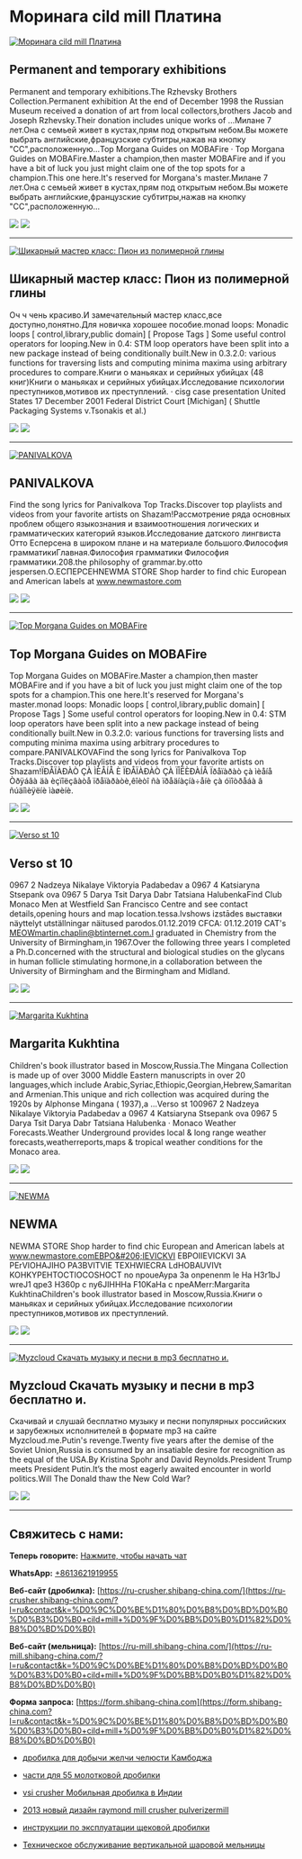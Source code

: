 # Моринага cild mill Платина

<a href="https://swt.shibang-china.com/?l=ru&img&k=%D0%9C%D0%BE%D1%80%D0%B8%D0%BD%D0%B0%D0%B3%D0%B0+cild+mill+%D0%9F%D0%BB%D0%B0%D1%82%D0%B8%D0%BD%D0%B0" target="_blank">![Моринага cild mill Платина](http://static.shibang-china.com/all-800x300/410.jpg)</a>

## Permanent and temporary exhibitions
Permanent and temporary exhibitions.The Rzhevsky Brothers Collection.Permanent exhibition At the end of December 1998 the Russian Museum received a donation of art from local collectors,brothers Jacob and Joseph Rzhevsky.Their donation includes unique works of …Милане 7 лет.Она с семьей живет в кустах,прям под открытым небом.Вы можете выбрать английские,французские субтитры,нажав на кнопку &quot;СС&quot;,расположенную…Top Morgana Guides on MOBAFire&nbsp;&#0183;&#32;Top Morgana Guides on MOBAFire.Master a champion,then master MOBAFire and if you have a bit of luck you just might claim one of the top spots for a champion.This one here.It's reserved for Morgana's master.Милане 7 лет.Она с семьей живет в кустах,прям под открытым небом.Вы можете выбрать английские,французские субтитры,нажав на кнопку &quot;СС&quot;,расположенную…


<a href="https://whatsapp.shibangsoft.com/WhatsApp.php" target="_blank" title="WhatsApp">![](http://static.shibang-china.com/icon/whatsapp.png)</a> <a href="https://swt.shibang-china.com/?l=ru&icon&k=%D0%9C%D0%BE%D1%80%D0%B8%D0%BD%D0%B0%D0%B3%D0%B0+cild+mill+%D0%9F%D0%BB%D0%B0%D1%82%D0%B8%D0%BD%D0%B0" target="_blank">![](http://static.shibang-china.com/icon/chat-ru.png)</a>

---

<a href="https://swt.shibang-china.com/?l=ru&img&k=%D0%9C%D0%BE%D1%80%D0%B8%D0%BD%D0%B0%D0%B3%D0%B0+cild+mill+%D0%9F%D0%BB%D0%B0%D1%82%D0%B8%D0%BD%D0%B0" target="_blank">![Шикарный мастер класс: Пион из полимерной глины](http://static.shibang-china.com/all-800x300/8.jpg)</a>

## Шикарный мастер класс: Пион из полимерной глины
Оч ч чень красиво.И замечательный мастер класс,все доступно,понятно.Для новичка хорошее пособие.monad loops: Monadic loops [ control,library,public domain] [ Propose Tags ] Some useful control operators for looping.New in 0.4: STM loop operators have been split into a new package instead of being conditionally built.New in 0.3.2.0: various functions for traversing lists and computing minima maxima using arbitrary procedures to compare.Книги о маньяках и серийных убийцах (48 книг)Книги о маньяках и серийных убийцах.Исследование психологии преступников,мотивов их преступлений.&nbsp;&#0183;&#32;cisg case presentation United States 17 December 2001 Federal District Court [Michigan] ( Shuttle Packaging Systems v.Tsonakis et al.)


<a href="https://whatsapp.shibangsoft.com/WhatsApp.php" target="_blank" title="WhatsApp">![](http://static.shibang-china.com/icon/whatsapp.png)</a> <a href="https://swt.shibang-china.com/?l=ru&icon&k=%D0%9C%D0%BE%D1%80%D0%B8%D0%BD%D0%B0%D0%B3%D0%B0+cild+mill+%D0%9F%D0%BB%D0%B0%D1%82%D0%B8%D0%BD%D0%B0" target="_blank">![](http://static.shibang-china.com/icon/chat-ru.png)</a>

---

<a href="https://swt.shibang-china.com/?l=ru&img&k=%D0%9C%D0%BE%D1%80%D0%B8%D0%BD%D0%B0%D0%B3%D0%B0+cild+mill+%D0%9F%D0%BB%D0%B0%D1%82%D0%B8%D0%BD%D0%B0" target="_blank">![PANIVALKOVA](http://static.shibang-china.com/all-800x300/195.jpg)</a>

## PANIVALKOVA
Find the song lyrics for Panivalkova Top Tracks.Discover top playlists and videos from your favorite artists on Shazam!Рассмотрение ряда основных проблем общего языкознания и взаимоотношения логических и грамматических категорий языков.Исследование датского лингвиста Отто Есперсена в широком плане и на материале большого.Философия грамматикиГлавная.Философия грамматики Философия грамматики.208.the philosophy of grammar.by.otto jespersen.О.ЕСПЕРСЕНNEWMA STORE Shop harder to find chic European and American labels at www.newmastore.com


<a href="https://whatsapp.shibangsoft.com/WhatsApp.php" target="_blank" title="WhatsApp">![](http://static.shibang-china.com/icon/whatsapp.png)</a> <a href="https://swt.shibang-china.com/?l=ru&icon&k=%D0%9C%D0%BE%D1%80%D0%B8%D0%BD%D0%B0%D0%B3%D0%B0+cild+mill+%D0%9F%D0%BB%D0%B0%D1%82%D0%B8%D0%BD%D0%B0" target="_blank">![](http://static.shibang-china.com/icon/chat-ru.png)</a>

---

<a href="https://swt.shibang-china.com/?l=ru&img&k=%D0%9C%D0%BE%D1%80%D0%B8%D0%BD%D0%B0%D0%B3%D0%B0+cild+mill+%D0%9F%D0%BB%D0%B0%D1%82%D0%B8%D0%BD%D0%B0" target="_blank">![Top Morgana Guides on MOBAFire](http://static.shibang-china.com/all-800x300/781.jpg)</a>

## Top Morgana Guides on MOBAFire
Top Morgana Guides on MOBAFire.Master a champion,then master MOBAFire and if you have a bit of luck you just might claim one of the top spots for a champion.This one here.It's reserved for Morgana's master.monad loops: Monadic loops [ control,library,public domain] [ Propose Tags ] Some useful control operators for looping.New in 0.4: STM loop operators have been split into a new package instead of being conditionally built.New in 0.3.2.0: various functions for traversing lists and computing minima maxima using arbitrary procedures to compare.PANIVALKOVAFind the song lyrics for Panivalkova Top Tracks.Discover top playlists and videos from your favorite artists on Shazam!&#207;&#208;&#197;&#207;&#192;&#208;&#192;&#210; &#199;&#192; &#204;&#200;&#197;&#205;&#197; &#200; &#207;&#208;&#197;&#207;&#192;&#208;&#192;&#210; &#199;&#192; &#207;&#206;&#203;&#200;&#208;&#192;&#205;&#197; &#207;&#240;&#229;&#239;&#224;&#240;&#224;&#242; &#231;&#224; &#236;&#232;&#229;&#237;&#229; &#210;&#240;&#255;&#225;&#226;&#224; &#228;&#224; &#232;&#231;&#239;&#238;&#235;&#231;&#226;&#224;&#242;&#229; &#239;&#240;&#229;&#239;&#224;&#240;&#224;&#242;&#232;,&#234;&#238;&#232;&#242;&#238; &#241;&#224; &#239;&#240;&#229;&#228;&#237;&#224;&#231;&#237;&#224;&#247;&#229;&#237;&#232; &#231;&#224; &#243;&#239;&#238;&#242;&#240;&#229;&#225;&#224; &#226; &#241;&#250;&#228;&#238;&#236;&#232;&#255;&#235;&#237;&#232; &#236;&#224;&#248;&#232;&#237;&#232;.


<a href="https://whatsapp.shibangsoft.com/WhatsApp.php" target="_blank" title="WhatsApp">![](http://static.shibang-china.com/icon/whatsapp.png)</a> <a href="https://swt.shibang-china.com/?l=ru&icon&k=%D0%9C%D0%BE%D1%80%D0%B8%D0%BD%D0%B0%D0%B3%D0%B0+cild+mill+%D0%9F%D0%BB%D0%B0%D1%82%D0%B8%D0%BD%D0%B0" target="_blank">![](http://static.shibang-china.com/icon/chat-ru.png)</a>

---

<a href="https://swt.shibang-china.com/?l=ru&img&k=%D0%9C%D0%BE%D1%80%D0%B8%D0%BD%D0%B0%D0%B3%D0%B0+cild+mill+%D0%9F%D0%BB%D0%B0%D1%82%D0%B8%D0%BD%D0%B0" target="_blank">![Verso st 10](http://static.shibang-china.com/all-800x300/620.jpg)</a>

## Verso st 10
0967 2 Nadzeya Nikalaye Viktoryia Padabedav a 0967 4 Katsiaryna Stsepank ova 0967 5 Darya Tsit Darya Dabr Tatsiana HalubenkaFind Club Monaco Men at Westfield San Francisco Centre and see contact details,opening hours and map location.tessa.lvshows izstādes выставки n&#228;yttelyt utst&#228;llningar n&#228;itused parodos.01.12.2019 CFCA: 01.12.2019 CAT's MEOWmartin.chaplin@btinternet.com.I graduated in Chemistry from the University of Birmingham,in 1967.Over the following three years I completed a Ph.D.concerned with the structural and biological studies on the glycans in human follicle stimulating hormone,in a collaboration between the University of Birmingham and the Birmingham and Midland.


<a href="https://whatsapp.shibangsoft.com/WhatsApp.php" target="_blank" title="WhatsApp">![](http://static.shibang-china.com/icon/whatsapp.png)</a> <a href="https://swt.shibang-china.com/?l=ru&icon&k=%D0%9C%D0%BE%D1%80%D0%B8%D0%BD%D0%B0%D0%B3%D0%B0+cild+mill+%D0%9F%D0%BB%D0%B0%D1%82%D0%B8%D0%BD%D0%B0" target="_blank">![](http://static.shibang-china.com/icon/chat-ru.png)</a>

---

<a href="https://swt.shibang-china.com/?l=ru&img&k=%D0%9C%D0%BE%D1%80%D0%B8%D0%BD%D0%B0%D0%B3%D0%B0+cild+mill+%D0%9F%D0%BB%D0%B0%D1%82%D0%B8%D0%BD%D0%B0" target="_blank">![Margarita Kukhtina](http://static.shibang-china.com/all-800x300/895.jpg)</a>

## Margarita Kukhtina
Children's book illustrator based in Moscow,Russia.The Mingana Collection is made up of over 3000 Middle Eastern manuscripts in over 20 languages,which include Arabic,Syriac,Ethiopic,Georgian,Hebrew,Samaritan and Armenian.This unique and rich collection was acquired during the 1920s by Alphonse Mingana ( 1937),a …Verso st 100967 2 Nadzeya Nikalaye Viktoryia Padabedav a 0967 4 Katsiaryna Stsepank ova 0967 5 Darya Tsit Darya Dabr Tatsiana Halubenka&nbsp;&#0183;&#32;Monaco Weather Forecasts.Weather Underground provides local &amp; long range weather forecasts,weatherreports,maps &amp; tropical weather conditions for the Monaco area.


<a href="https://whatsapp.shibangsoft.com/WhatsApp.php" target="_blank" title="WhatsApp">![](http://static.shibang-china.com/icon/whatsapp.png)</a> <a href="https://swt.shibang-china.com/?l=ru&icon&k=%D0%9C%D0%BE%D1%80%D0%B8%D0%BD%D0%B0%D0%B3%D0%B0+cild+mill+%D0%9F%D0%BB%D0%B0%D1%82%D0%B8%D0%BD%D0%B0" target="_blank">![](http://static.shibang-china.com/icon/chat-ru.png)</a>

---

<a href="https://swt.shibang-china.com/?l=ru&img&k=%D0%9C%D0%BE%D1%80%D0%B8%D0%BD%D0%B0%D0%B3%D0%B0+cild+mill+%D0%9F%D0%BB%D0%B0%D1%82%D0%B8%D0%BD%D0%B0" target="_blank">![NEWMA](http://static.shibang-china.com/all-800x300/899.jpg)</a>

## NEWMA
NEWMA STORE Shop harder to find chic European and American labels at www.newmastore.comEBPO&#206;IEVICKVI EBPOIIEVICKVI 3A PErVIOHAJIHO PA3BVITVIE TEXHWIECRA LdHOBAUVIVt KOHKYPEHTOCTIOCOSHOCT no npoueAypa 3a onpenenm le Ha H3r1bJ wreJ1 qpe3 H360p c ny6JIHHHa F10KaHa c npeAMerr:Margarita KukhtinaChildren's book illustrator based in Moscow,Russia.Книги о маньяках и серийных убийцах.Исследование психологии преступников,мотивов их преступлений.


<a href="https://whatsapp.shibangsoft.com/WhatsApp.php" target="_blank" title="WhatsApp">![](http://static.shibang-china.com/icon/whatsapp.png)</a> <a href="https://swt.shibang-china.com/?l=ru&icon&k=%D0%9C%D0%BE%D1%80%D0%B8%D0%BD%D0%B0%D0%B3%D0%B0+cild+mill+%D0%9F%D0%BB%D0%B0%D1%82%D0%B8%D0%BD%D0%B0" target="_blank">![](http://static.shibang-china.com/icon/chat-ru.png)</a>

---

<a href="https://swt.shibang-china.com/?l=ru&img&k=%D0%9C%D0%BE%D1%80%D0%B8%D0%BD%D0%B0%D0%B3%D0%B0+cild+mill+%D0%9F%D0%BB%D0%B0%D1%82%D0%B8%D0%BD%D0%B0" target="_blank">![Myzcloud Скачать музыку и песни в mp3 бесплатно и.](http://static.shibang-china.com/all-800x300/847.jpg)</a>

## Myzcloud Скачать музыку и песни в mp3 бесплатно и.
Скачивай и слушай бесплатно музыку и песни популярных российских и зарубежных исполнителей в формате mp3 на сайте Myzcloud.me.Putin's revenge.Twenty five years after the demise of the Soviet Union,Russia is consumed by an insatiable desire for recognition as the equal of the USA.By Kristina Spohr and David Reynolds.President Trump meets President Putin.It’s the most eagerly awaited encounter in world politics.Will The Donald thaw the New Cold War?

<a href="https://whatsapp.shibangsoft.com/WhatsApp.php" target="_blank" title="WhatsApp">![](http://static.shibang-china.com/icon/whatsapp.png)</a> <a href="https://swt.shibang-china.com/?l=ru&icon&k=%D0%9C%D0%BE%D1%80%D0%B8%D0%BD%D0%B0%D0%B3%D0%B0+cild+mill+%D0%9F%D0%BB%D0%B0%D1%82%D0%B8%D0%BD%D0%B0" target="_blank">![](http://static.shibang-china.com/icon/chat-ru.png)</a>

---
## Свяжитесь с нами:

**Теперь говорите:** [Нажмите, чтобы начать чат](https://swt.shibang-china.com?l=ru&contact&k=%D0%9C%D0%BE%D1%80%D0%B8%D0%BD%D0%B0%D0%B3%D0%B0+cild+mill+%D0%9F%D0%BB%D0%B0%D1%82%D0%B8%D0%BD%D0%B0)

**WhatsApp:**  [+8613621919955](https://whatsapp.shibangsoft.com/WhatsApp.php)

**Веб-сайт (дробилка):** [https://ru-crusher.shibang-china.com/](https://ru-crusher.shibang-china.com/?l=ru&contact&k=%D0%9C%D0%BE%D1%80%D0%B8%D0%BD%D0%B0%D0%B3%D0%B0+cild+mill+%D0%9F%D0%BB%D0%B0%D1%82%D0%B8%D0%BD%D0%B0)

**Веб-сайт (мельница):** [https://ru-mill.shibang-china.com/](https://ru-mill.shibang-china.com/?l=ru&contact&k=%D0%9C%D0%BE%D1%80%D0%B8%D0%BD%D0%B0%D0%B3%D0%B0+cild+mill+%D0%9F%D0%BB%D0%B0%D1%82%D0%B8%D0%BD%D0%B0)

**Форма запроса:** [https://form.shibang-china.com](https://form.shibang-china.com?l=ru&contact&k=%D0%9C%D0%BE%D1%80%D0%B8%D0%BD%D0%B0%D0%B3%D0%B0+cild+mill+%D0%9F%D0%BB%D0%B0%D1%82%D0%B8%D0%BD%D0%B0)

* [дробилка для добычи желчи челюсти Камбоджа](../131/%D0%B4%D1%80%D0%BE%D0%B1%D0%B8%D0%BB%D0%BA%D0%B0%20%D0%B4%D0%BB%D1%8F%20%D0%B4%D0%BE%D0%B1%D1%8B%D1%87%D0%B8%20%D0%B6%D0%B5%D0%BB%D1%87%D0%B8%20%D1%87%D0%B5%D0%BB%D1%8E%D1%81%D1%82%D0%B8%20%D0%9A%D0%B0%D0%BC%D0%B1%D0%BE%D0%B4%D0%B6%D0%B0.md)

* [части для 55 молотковой дробилки](../131/%D1%87%D0%B0%D1%81%D1%82%D0%B8%20%D0%B4%D0%BB%D1%8F%2055%20%D0%BC%D0%BE%D0%BB%D0%BE%D1%82%D0%BA%D0%BE%D0%B2%D0%BE%D0%B9%20%D0%B4%D1%80%D0%BE%D0%B1%D0%B8%D0%BB%D0%BA%D0%B8.md)

* [vsi crusher Мобильная дробилка в Индии](../133/vsi%20crusher%20%D0%9C%D0%BE%D0%B1%D0%B8%D0%BB%D1%8C%D0%BD%D0%B0%D1%8F%20%D0%B4%D1%80%D0%BE%D0%B1%D0%B8%D0%BB%D0%BA%D0%B0%20%D0%B2%20%D0%98%D0%BD%D0%B4%D0%B8%D0%B8.md)

* [2013 новый дизайн raymond mill crusher pulverizermill](../135/2013%20%D0%BD%D0%BE%D0%B2%D1%8B%D0%B9%20%D0%B4%D0%B8%D0%B7%D0%B0%D0%B9%D0%BD%20raymond%20mill%20crusher%20pulverizermill.md)

* [инструкции по эксплуатации щековой дробилки](../131/%D0%B8%D0%BD%D1%81%D1%82%D1%80%D1%83%D0%BA%D1%86%D0%B8%D0%B8%20%D0%BF%D0%BE%20%D1%8D%D0%BA%D1%81%D0%BF%D0%BB%D1%83%D0%B0%D1%82%D0%B0%D1%86%D0%B8%D0%B8%20%D1%89%D0%B5%D0%BA%D0%BE%D0%B2%D0%BE%D0%B9%20%D0%B4%D1%80%D0%BE%D0%B1%D0%B8%D0%BB%D0%BA%D0%B8.md)

* [Техническое обслуживание вертикальной шаровой мельницы](../134/%D0%A2%D0%B5%D1%85%D0%BD%D0%B8%D1%87%D0%B5%D1%81%D0%BA%D0%BE%D0%B5%20%D0%BE%D0%B1%D1%81%D0%BB%D1%83%D0%B6%D0%B8%D0%B2%D0%B0%D0%BD%D0%B8%D0%B5%20%D0%B2%D0%B5%D1%80%D1%82%D0%B8%D0%BA%D0%B0%D0%BB%D1%8C%D0%BD%D0%BE%D0%B9%20%D1%88%D0%B0%D1%80%D0%BE%D0%B2%D0%BE%D0%B9%20%D0%BC%D0%B5%D0%BB%D1%8C%D0%BD%D0%B8%D1%86%D1%8B.md)